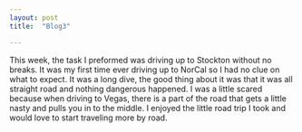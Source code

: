 ```yaml
---
layout: post
title:  "Blog3"

---
```


This week, the task I preformed was driving up to Stockton without no breaks. It was my first time ever driving up to NorCal so I had no clue on what to expect. It was a long dive, the good thing about it was that it was all straight road and nothing dangerous happened. I was a little scared because when driving to Vegas, there is a part of the road that gets a little nasty and pulls you in to the middle. I enjoyed the little road trip I took and would love to start traveling more by road.
